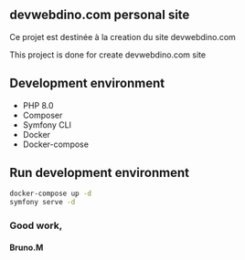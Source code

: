 ## devwebdino.com personal site

Ce projet est destinée à la creation du site devwebdino.com

This project is done for create devwebdino.com site

## Development environment

* PHP 8.0
* Composer
* Symfony CLI
* Docker
* Docker-compose

## Run development environment

```bash
docker-compose up -d
symfony serve -d
````
### Good work,
#### Bruno.M
